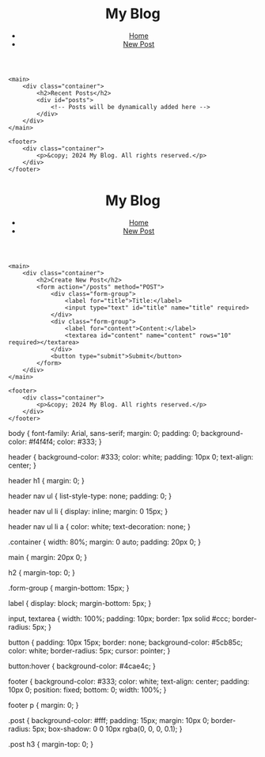 <!DOCTYPE html>
<html lang="en">
<head>
    <meta charset="UTF-8">
    <meta name="viewport" content="width=device-width, initial-scale=1.0">
    <title>Blog Home</title>
    <link rel="stylesheet" href="styles.css">
</head>
<body>
    <header>
        <div class="container">
            <h1>My Blog</h1>
            <nav>
                <ul>
                    <li><a href="/">Home</a></li>
                    <li><a href="/new-post">New Post</a></li>
                </ul>
            </nav>
        </div>
    </header>

    <main>
        <div class="container">
            <h2>Recent Posts</h2>
            <div id="posts">
                <!-- Posts will be dynamically added here -->
            </div>
        </div>
    </main>

    <footer>
        <div class="container">
            <p>&copy; 2024 My Blog. All rights reserved.</p>
        </div>
    </footer>
</body>
</html>
<!DOCTYPE html>
<html lang="en">
<head>
    <meta charset="UTF-8">
    <meta name="viewport" content="width=device-width, initial-scale=1.0">
    <title>New Post</title>
    <link rel="stylesheet" href="styles.css">
</head>
<body>
    <header>
        <div class="container">
            <h1>My Blog</h1>
            <nav>
                <ul>
                    <li><a href="/">Home</a></li>
                    <li><a href="/new-post">New Post</a></li>
                </ul>
            </nav>
        </div>
    </header>

    <main>
        <div class="container">
            <h2>Create New Post</h2>
            <form action="/posts" method="POST">
                <div class="form-group">
                    <label for="title">Title:</label>
                    <input type="text" id="title" name="title" required>
                </div>
                <div class="form-group">
                    <label for="content">Content:</label>
                    <textarea id="content" name="content" rows="10" required></textarea>
                </div>
                <button type="submit">Submit</button>
            </form>
        </div>
    </main>

    <footer>
        <div class="container">
            <p>&copy; 2024 My Blog. All rights reserved.</p>
        </div>
    </footer>
</body>
</html>
body {
    font-family: Arial, sans-serif;
    margin: 0;
    padding: 0;
    background-color: #f4f4f4;
    color: #333;
}

header {
    background-color: #333;
    color: white;
    padding: 10px 0;
    text-align: center;
}

header h1 {
    margin: 0;
}

header nav ul {
    list-style-type: none;
    padding: 0;
}

header nav ul li {
    display: inline;
    margin: 0 15px;
}

header nav ul li a {
    color: white;
    text-decoration: none;
}

.container {
    width: 80%;
    margin: 0 auto;
    padding: 20px 0;
}

main {
    margin: 20px 0;
}

h2 {
    margin-top: 0;
}

.form-group {
    margin-bottom: 15px;
}

label {
    display: block;
    margin-bottom: 5px;
}

input, textarea {
    width: 100%;
    padding: 10px;
    border: 1px solid #ccc;
    border-radius: 5px;
}

button {
    padding: 10px 15px;
    border: none;
    background-color: #5cb85c;
    color: white;
    border-radius: 5px;
    cursor: pointer;
}

button:hover {
    background-color: #4cae4c;
}

footer {
    background-color: #333;
    color: white;
    text-align: center;
    padding: 10px 0;
    position: fixed;
    bottom: 0;
    width: 100%;
}

footer p {
    margin: 0;
}

.post {
    background-color: #fff;
 padding: 15px;
    margin: 10px 0;
    border-radius: 5px;
    box-shadow: 0 0 10px rgba(0, 0, 0, 0.1);
}

.post h3 {
    margin-top: 0;
}
